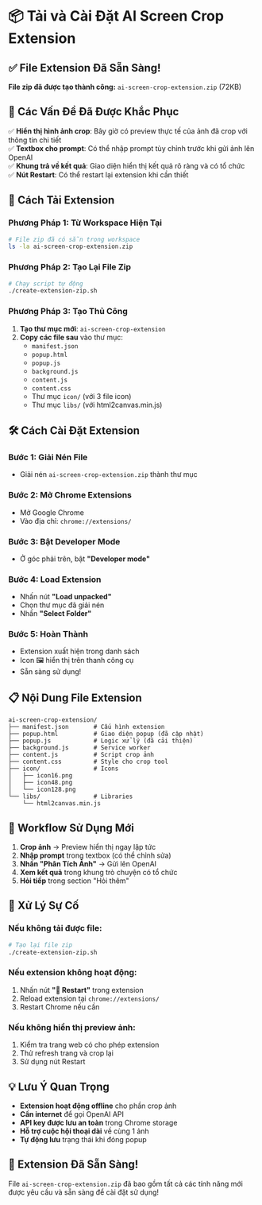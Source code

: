 # 📦 Tải và Cài Đặt AI Screen Crop Extension

## ✅ File Extension Đã Sẵn Sàng!

**File zip đã được tạo thành công:** `ai-screen-crop-extension.zip` (72KB)

## 🎯 Các Vấn Đề Đã Được Khắc Phục

✅ **Hiển thị hình ảnh crop**: Bây giờ có preview thực tế của ảnh đã crop với thông tin chi tiết  
✅ **Textbox cho prompt**: Có thể nhập prompt tùy chỉnh trước khi gửi ảnh lên OpenAI  
✅ **Khung trả về kết quả**: Giao diện hiển thị kết quả rõ ràng và có tổ chức  
✅ **Nút Restart**: Có thể restart lại extension khi cần thiết  

## 🚀 Cách Tải Extension

### Phương Pháp 1: Từ Workspace Hiện Tại
```bash
# File zip đã có sẵn trong workspace
ls -la ai-screen-crop-extension.zip
```

### Phương Pháp 2: Tạo Lại File Zip
```bash
# Chạy script tự động
./create-extension-zip.sh
```

### Phương Pháp 3: Tạo Thủ Công
1. **Tạo thư mục mới**: `ai-screen-crop-extension`
2. **Copy các file sau** vào thư mục:
   - `manifest.json`
   - `popup.html`
   - `popup.js`
   - `background.js`
   - `content.js`
   - `content.css`
   - Thư mục `icon/` (với 3 file icon)
   - Thư mục `libs/` (với html2canvas.min.js)

## 🛠️ Cách Cài Đặt Extension

### Bước 1: Giải Nén File
- Giải nén `ai-screen-crop-extension.zip` thành thư mục

### Bước 2: Mở Chrome Extensions
- Mở Google Chrome
- Vào địa chỉ: `chrome://extensions/`

### Bước 3: Bật Developer Mode
- Ở góc phải trên, bật **"Developer mode"**

### Bước 4: Load Extension
- Nhấn nút **"Load unpacked"**
- Chọn thư mục đã giải nén
- Nhấn **"Select Folder"**

### Bước 5: Hoàn Thành
- Extension xuất hiện trong danh sách
- Icon 🖼️ hiển thị trên thanh công cụ
- Sẵn sàng sử dụng!

## 📋 Nội Dung File Extension

```
ai-screen-crop-extension/
├── manifest.json       # Cấu hình extension
├── popup.html          # Giao diện popup (đã cập nhật)
├── popup.js            # Logic xử lý (đã cải thiện)
├── background.js       # Service worker
├── content.js          # Script crop ảnh
├── content.css         # Style cho crop tool
├── icon/               # Icons
│   ├── icon16.png
│   ├── icon48.png
│   └── icon128.png
└── libs/               # Libraries
    └── html2canvas.min.js
```

## 🎯 Workflow Sử Dụng Mới

1. **Crop ảnh** → Preview hiển thị ngay lập tức
2. **Nhập prompt** trong textbox (có thể chỉnh sửa)
3. **Nhấn "Phân Tích Ảnh"** → Gửi lên OpenAI
4. **Xem kết quả** trong khung trò chuyện có tổ chức
5. **Hỏi tiếp** trong section "Hỏi thêm"

## 🔧 Xử Lý Sự Cố

### Nếu không tải được file:
```bash
# Tạo lại file zip
./create-extension-zip.sh
```

### Nếu extension không hoạt động:
1. Nhấn nút **"🔄 Restart"** trong extension
2. Reload extension tại `chrome://extensions/`
3. Restart Chrome nếu cần

### Nếu không hiển thị preview ảnh:
1. Kiểm tra trang web có cho phép extension
2. Thử refresh trang và crop lại
3. Sử dụng nút Restart

## 💡 Lưu Ý Quan Trọng

- **Extension hoạt động offline** cho phần crop ảnh
- **Cần internet** để gọi OpenAI API
- **API key được lưu an toàn** trong Chrome storage
- **Hỗ trợ cuộc hội thoại dài** về cùng 1 ảnh
- **Tự động lưu** trạng thái khi đóng popup

## 🎉 Extension Đã Sẵn Sàng!

File `ai-screen-crop-extension.zip` đã bao gồm tất cả các tính năng mới được yêu cầu và sẵn sàng để cài đặt sử dụng!